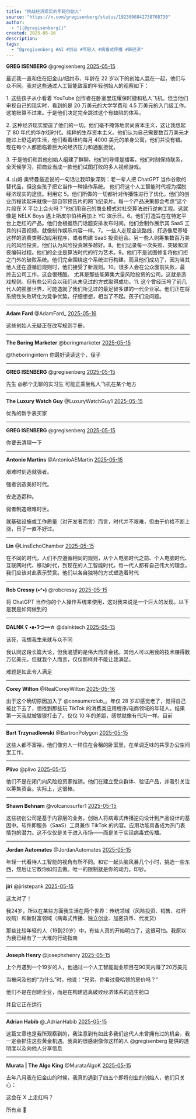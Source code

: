 ```yaml
---
title: "挑战经济现实的年轻创始人"
source: "https://x.com/gregisenberg/status/1923006842738708730"
author:
  - "[[@gregisenberg]]"
created: 2025-05-16
description:
tags:
  - "@gregisenberg #AI #创业 #年轻人 #病毒式传播 #新经济"
---
```

**GREG ISENBERG** @gregisenberg [2025-05-15](https://x.com/gregisenberg/status/1923006842738708730)

  
最近我一直和住在旧金山/纽约市、年龄在 22 岁以下的创始人混在一起，他们与众不同。我对这些通过人工智能致富的年轻创始人的观察如下：

1\. 这些孩子从小看着 YouTube 创作者在卧室里炫耀保时捷和私人飞机。但当他们审视自己的现实时，看到的是 20 万美元的大学学费和 4.5 万美元的入门级工作。这笔账算不过来。于是他们决定完全跳过这个有缺陷的体系。

2\. 这种经济现实塑造了他们的一切。他们毫不掩饰地崇尚资本主义，这让我想起了 80 年代的华尔街时代。纯粹的生存资本主义。他们认为自己需要数百万美元才能过上舒适的生活，他们看着纽约每月 4000 美元的单身公寓，他们并没有错。现在每个人都面临着巨大的经济压力和通胀担忧。

3\. 于是他们和其他创始人组建了群聊。他们的导师是播客。他们时刻保持联系，全天候学习，把商业当成一款他们试图打败的多人视频游戏。

4\. 山姆·奥特曼最近说的一句话让我印象深刻：老一辈人把 ChatGPT 当作谷歌的替代品，但这些孩子把它当作一种操作系统。 他们将这个人工智能时代视为摆脱经济现实的途径。利用它 5。他们所做的一切都针对传播性进行了优化。他们的创业历程读起来就像一部自带预告片的网飞纪录片。每一个产品决策都会考虑“这个片段在 X 平台上会火吗？”他们用自己的商业模式对社交算法进行逆向工程。这就像是 NELK Boys 遇上斯皮尔伯格再加上 YC 演示日。6。他们打造旨在在特定平台上走红的产品。他们会根据热门话题安排发布时间。他们会制作展示其 SaaS 工具的抖音视频，就像制作娱乐内容一样。7。一些人走现金流路线，打造像尼基塔这样的消费类移动应用程序，或者构建 SaaS 投资组合。另一些人则筹集数百万美元的风险投资。他们认为风险投资越多越好。8。他们记录每一次失败、突破和深夜编码过程。他们的企业是算法时代的行为艺术。9。他们不是试图修复将他们拒之门外的破败系统。他们完全围绕这个系统进行构建。而且他们成功了，因为当其他人还在遵循旧规则时，他们接受了新规则。10。很多人会在公众面前失败，最终去公司工作。这会很残酷。 尤其是那些能筹集大量风险投资的公司。这就是游戏规则。但有些公司会以我们从未见过的方式取得成功。11. 这个曾经压垮了前几代人的膨胀世界，可能造就了我们所见过的最足智多谋的一代企业家。他们正在将系统性失败转化为竞争优势。仔细想想，相当了不起。孩子们没问题。

---

**Adam Fard** @AdamFard\_ [2025-05-16](https://x.com/AdamFard_/status/1923219951399092479)

  
这些创始人无疑正在改写规则手册。

---

**The Boring Marketer** @boringmarketer [2025-05-15](https://x.com/boringmarketer/status/1923012405874831646)

  
@theboringintern 你最好读读这个，侄子

---

**GREG ISENBERG** @gregisenberg [2025-05-15](https://x.com/gregisenberg/status/1923012714848215520)

  
先生 @那个无聊的实习生 可能正乘坐私人飞机在某个地方

---

**The Luxury Watch Guy** @LuxuryWatchGuy1 [2025-05-15](https://x.com/LuxuryWatchGuy1/status/1923007976354275339)

  
优秀的新手表买家

---

**GREG ISENBERG** @gregisenberg [2025-05-15](https://x.com/gregisenberg/status/1923008077399290265)

  
你要去清理一下

---

**Antonio Martins** @AntonioAEMartin [2025-05-15](https://x.com/AntonioAEMartin/status/1923166179922755699)

  
艰难时刻造就强者。

强者创造美好时代。

安逸造孬种。

弱者制造艰难时世。

就基础设施或工作质量（对开发者而言）而言，时代并不艰难，但由于价格不断上涨，日子一直不好过。

---

**Lin** @LinsEchoChamber [2025-05-15](https://x.com/LinsEchoChamber/status/1923040146582049170)

  
在不同的时代，人们不应遵循相同的规则，从个人电脑时代之前、个人电脑时代、互联网时代、移动时代，到现在的人工智能时代。每一代人都有自己伟大的理念，我们应该对此表示赞赏。他们以各自独特的方式塑造着时代

---

**Rob Cressy (•^•)** @robcressy [2025-05-15](https://x.com/robcressy/status/1923018524617752779)

  
将 ChatGPT 当作你的个人操作系统来使用，这对我来说是一个巨大的发现。以下是我是如何做到的

---

**DALNK ʕ •ᴥ•ʔつ━☆** @dalnktech [2025-05-15](https://x.com/dalnktech/status/1923019900924141607)

  
该死，我想我生来就与众不同

我认同这段长篇大论，但我渴望的是伟大而非金钱。其他人可以用我的技术赚得数万亿美元，但就我个人而言，仅仅那样并不能让我满足。

难题是如此令人满足

---

**Corey Wilton** @RealCoreyWilton [2025-05-16](https://x.com/RealCoreyWilton/status/1923242902672773197)

  
出于这个确切原因加入了 @consumerclub\_。年仅 28 岁却感觉老了，觉得自己被比下去了，想找到那些玩 TikTok 的消费类应用程序/电商领域的年轻人，结果第一天我就被狠狠打击了。仅仅 10 年的差距，感觉就像有代沟一样。目前

---

**Bart Trzynadlowski** @BartronPolygon [2025-05-15](https://x.com/BartronPolygon/status/1923075551645888700)

  
这些人都不富裕，他们像穷人一样住在合租的卧室里，在单调乏味的共享办公空间里工作。

---

**Plivo** @plivo [2025-05-15](https://x.com/plivo/status/1923067352318427329)

  
他们不是在闭门向风险投资家推销。他们在建立受众群体、验证产品，并吸引关注以筹集资金。实际上，这很棒。

---

**Shawn Behnam** @volcanosurfer1 [2025-05-15](https://x.com/volcanosurfer1/status/1923094495366619596)

  
这些初创公司是基于内容层的业务。创始人将病毒式传播逆向设计到产品设计的基因中。软件即服务（SaaS）工具兼作 TikTok 的内容。应用功能具备成为热门表情包的潜力。这不仅仅是关于进入市场——而是关于实现病毒式传播。

---

**Jordan Automates** @JordanAutomates [2025-05-15](https://x.com/JordanAutomates/status/1923009720110993438)

  
年轻一代看待人工智能的视角有所不同。和它一起头脑风暴几个小时，挑选一些东西，然后让它教你如何去做。唯一的限制就是你的动力。印钞。

---

**jiri** @jiristepank [2025-05-15](https://x.com/jiristepank/status/1923021364505530499)

  
这太对了！

我24岁，所以在某些方面我生活在两个世界：传统领域（风险投资、销售、杠杆收购）和新财富领域（病毒式传播、独立创业、加密货币、代发货）

那些比较年轻的人（19到20岁）中，有些人真的开始明白了，这很可怕。我原以为我已经有了一大堆的行动指南

---

**Joseph Henry** @josephxhenry [2025-05-15](https://x.com/josephxhenry/status/1923023726427156654)

  
上个月遇到一个19岁的人，他通过一个人工智能副业项目在90天内赚了20万美元

当被问及他的“为什么”时，他说：“兄弟，你看过曼哈顿的房价吗？”

他们不是在创建企业，而是在构建逃离破败经济体系的逃生舱口

并且它正在运行

---

**Adrian Habib** @\_AdrianHabib [2025-05-15](https://x.com/_AdrianHabib/status/1923013402714140952)

  
这篇文章也是我所观察到的，我注意到有如此多我们这代人未曾拥有过的机会，我一定会抓住这些黄金机遇。我真的很感谢像你这样的人 @gregisenberg 提供的透明度以及向他人分享信息

---

**Murata | The Algo King** @MurataAlgoK [2025-05-15](https://x.com/MurataAlgoK/status/1923007991281799444)

  
去年八月我在旧金山的时候，我真的遇到了四五个即将创业的创始人，他们只关心：

这会在 X 上走红吗？

所有点 💯